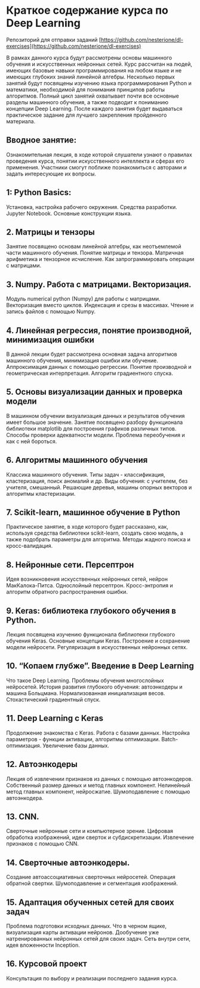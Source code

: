 # Краткое содержание курса по Deep Learning 

Репозиторий для отправки заданий [https://github.com/nesterione/dl-exercises](https://github.com/nesterione/dl-exercises)

В рамках данного курса будут рассмотрены основы машинного обучения и искусственных нейронных сетей. Курс рассчитан на людей, имеющих базовые навыки программирования на любом языке и не имеющих глубоких знаний линейной алгебры. Несколько первых занятий будут посвящены изучению языка программирования Python и математики, необходимой для понимания принципов работы алгоритмов. Полный цикл занятий охватывает почти все основные разделы машинного обучения, а также подводит к пониманию концепции Deep Learning. После каждого занятия будет выдаваться практическое задание для лучшего закрепления пройденного материала. 


## Вводное занятие:

Ознакомительная лекция, в ходе которой слушатели узнают о  правилах проведения курса, понятии искусственного интеллекта и сферах его применения. Участники смогут поближе познакомиться с авторами и задать интересующие их вопросы.

## 1: Python Basics:

Установка, настройка рабочего окружения. Средства разработки. Jupyter Notebook. Основные конструкции языка. 

## 2. Матрицы и тензоры

Занятие посвящено основам линейной алгебры, как неотъемлемой части машинного обучения. Понятие матрицы и тензора. Матричная арифметика и тензорное исчисление. Как запрограммировать операции с матрицами.

## 3. Numpy. Работа с матрицами. Векторизация.

Модуль numerical python (Numpy) для работы с матрицами. Векторизация вместо циклов. Индексация и срезы в массивах. Чтение и запись файлов с помощью Numpy.

## 4. Линейная регрессия, понятие производной, минимизация ошибки

В данной лекции будет рассмотрена основная задача алгоритмов машинного обучения, минимизация ошибки или обучение. Аппроксимация данных с помощью регрессии. Понятие производной и геометрическая интерпретация. Алгоритм градиентного спуска.

## 5. Основы визуализации данных и проверка модели

В машинном обучении визуализация данных и результатов обучения имеет большое значение. Занятие посвящено разбору функционала библиотеки matplotlib для построения графиков различных типов. Способы проверки адекватности модели. Проблема переобучения и как с ней бороться.

## 6. Алгоритмы машинного обучения

Классика машинного обучения. Типы задач - классификация, кластеризация, поиск аномалий и др. Виды обучения: с учителем, без учителя, смешанный. Решающие деревья, машины опорных векторов и алгоритмы кластеризации. 

## 7. Scikit-learn, машинное обучение в Python

Практическое занятие, в ходе которого будет рассказано, как, используя средства библиотеки scikit-learn, создать свою модель, а также подобрать параметры для алгоритма. Методы жадного поиска и кросс-валидация. 

## 8. Нейронные сети. Персептрон

Идея возникновения искусственных нейронных сетей, нейрон МакКалока-Питса. Однослойный персептрон. Кросс-энтропия и алгоритм обратного распространения ошибки.

## 9. Keras: библиотека глубокого обучения в Python.  

Лекция посвящена изучению функционала библиотеки глубокого обучения Keras. Основные концепции Keras. Построение и сохранение модели нейросети. Регуляризация в искусственных нейронных сетях.

## 10. “Копаем глубже”. Введение в Deep Learning

Что такое Deep Learning. Проблемы обучения многослойных нейросетей. История развития глубокого обучения: автоэнкодеры и машина Больцмана. Нормализованная инициализация весов. Стохастический градиентный спуск.

## 11. Deep Learning с Keras

Продолжение знакомства с Keras. Работа с базами данных. Настройка параметров - функции активации, алгоритмы оптимизации. Batch-оптимизация. Увеличение базы данных.

## 12. Автоэнкодеры

Лекция об извлечении признаков из данных с помощью автоэнкодеров. Собственный размер данных и метод главных компонент. Нелинейный метод главных компонент, нейросжатие. Шумоподавление с помощью автоэнкодера.

## 13. CNN. 

Сверточные нейронные сети и компьютерное зрение. Цифровая обработка изображений, идеи сверток и субдискретизации. Извлечение признаков с помощью CNN.

## 14. Сверточные автоэнкодеры.

Создание автоассоциативных сверточных нейросетей. Операция обратной свертки. Шумоподавление и сегментация изображений.

## 15. Адаптация обученных сетей для своих задач 

Проблема подготовки исходных данных. Что в черном ящике, визуализация карты активации нейронов. Дообучение уже натренированных нейронных сетей для своих задач. Сеть внутри сети, идея вложенности Inception.

## 16. Курсовой проект 

Консультация по выбору и реализации последнего задания курса.
